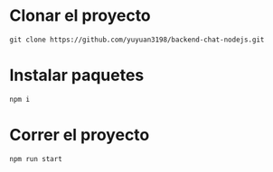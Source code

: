 # Clonar el proyecto

```
git clone https://github.com/yuyuan3198/backend-chat-nodejs.git
```

# Instalar paquetes

```
npm i
```

# Correr el proyecto

```
npm run start
```